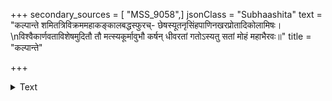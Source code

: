+++
secondary_sources = [ "MSS_9058",]
jsonClass = "Subhaashita"
text = "कल्पान्ते शमितत्रिविक्रममहाकङ्कालबद्धस्फुरच्- छेषस्यूतनृसिंहपाणिनखरप्रोतादिकोलामिषः।  \nविश्वैकार्णवताविशेषमुदितौ तौ मत्स्यकूर्मावुभौ कर्षन् धीवरतां गतोऽस्यतु सतां मोहं महाभैरवः॥"
title = "कल्पान्ते"

+++

<details><summary>Text</summary>

कल्पान्ते शमितत्रिविक्रममहाकङ्कालबद्धस्फुरच्- छेषस्यूतनृसिंहपाणिनखरप्रोतादिकोलामिषः।  
विश्वैकार्णवताविशेषमुदितौ तौ मत्स्यकूर्मावुभौ कर्षन् धीवरतां गतोऽस्यतु सतां मोहं महाभैरवः॥
</details>
